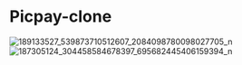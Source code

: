 # Picpay-clone

![189133527_539873710512607_2084098780098027705_n](https://user-images.githubusercontent.com/62677231/118974885-b972ed00-b949-11eb-923f-818b91b1cf7f.jpg)
![187305124_304458584678397_695682445406159394_n](https://user-images.githubusercontent.com/62677231/118974901-bd067400-b949-11eb-9f5a-4e9e955f3f9a.jpg)
